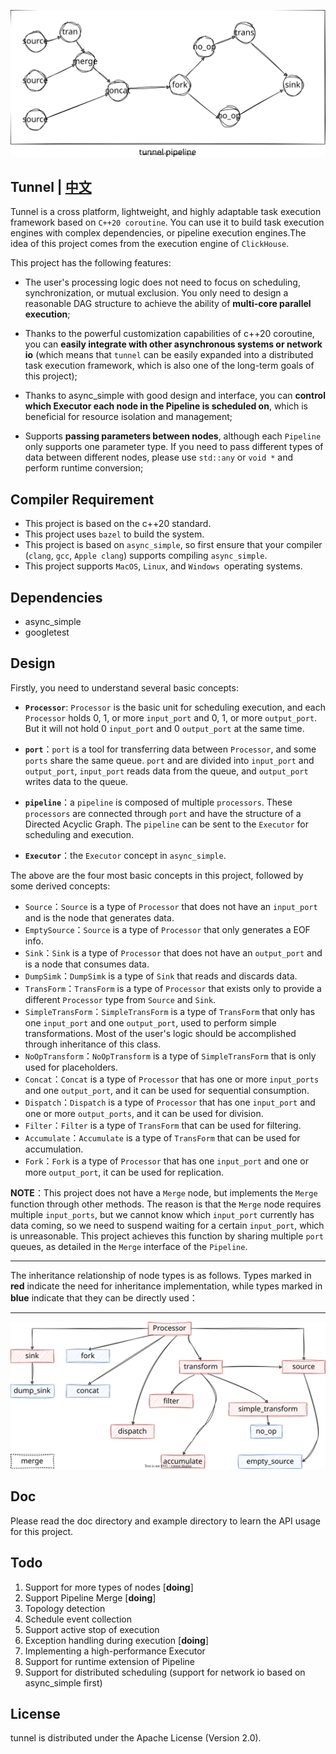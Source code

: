 ![tunnel icon](https://github.com/chloro-pn/draw_io_repo/blob/master/tunnel.svg)
## Tunnel | [中文](./README_CN.md)
Tunnel is a cross platform, lightweight, and highly adaptable task execution framework based on `C++20 coroutine`. You can use it to build task execution engines with complex dependencies, or pipeline execution engines.The idea of this project comes from the execution engine of `ClickHouse`. 

This project has the following features:

* The user's processing logic does not need to focus on scheduling, synchronization, or mutual exclusion. You only need to design a reasonable DAG structure to achieve the ability of **multi-core parallel execution**;

* Thanks to the powerful customization capabilities of c++20 coroutine, you can **easily integrate with other asynchronous systems or network io** (which means that `tunnel` can be easily expanded into a distributed task execution framework, which is also one of the long-term goals of this project);

* Thanks to async_simple with good design and interface, you can **control which Executor each node in the Pipeline is scheduled on**, which is beneficial for resource isolation and management;

* Supports **passing parameters between nodes**, although each `Pipeline` only supports one parameter type. If you need to pass different types of data between different nodes, please use `std::any` or `void *` and perform runtime conversion;

## Compiler Requirement
* This project is based on the c++20 standard.
* This project uses `bazel` to build the system.
* This project is based on `async_simple`, so first ensure that your compiler (`clang`, `gcc`, `Apple clang`) supports compiling `async_simple`.
* This project supports `MacOS`, `Linux`, and `Windows `operating systems.

## Dependencies
* async_simple
* googletest

## Design
Firstly, you need to understand several basic concepts:

* **`Processor`**: `Processor` is the basic unit for scheduling execution, and each `Processor` holds 0, 1, or more `input_port` and 0, 1, or more `output_port`. But it will not hold 0 `input_port` and 0 `output_port` at the same time.

* **`port`**：`port` is a tool for transferring data between `Processor`, and some `ports` share the same queue. `port` and are divided into `input_port` and `output_port`, `input_port` reads data from the queue, and `output_port` writes data to the queue.

* **`pipeline`**：a `pipeline` is composed of multiple `processors`. These `processors` are connected through `port` and have the structure of a Directed Acyclic Graph. The `pipeline` can be sent to the `Executor` for scheduling and execution.

* **`Executor`**：the `Executor` concept in `async_simple`.

The above are the four most basic concepts in this project, followed by some derived concepts:
* `Source`：`Source` is a type of `Processor` that does not have an `input_port` and is the node that generates data.
* `EmptySource`：`Source` is a type of `Processor` that only generates a EOF info.
* `Sink`：`Sink` is a type of `Processor` that does not have an `output_port` and is a node that consumes data.
* `DumpSimk`：`DumpSimk` is a type of `Sink` that reads and discards data.
* `TransForm`：`TransForm` is a type of `Processor` that exists only to provide a different `Processor` type from `Source` and `Sink`.
* `SimpleTransForm`：`SimpleTransForm` is a type of `TransForm` that only has one `input_port` and one `output_port`, used to perform simple transformations. Most of the user's logic should be accomplished through inheritance of this class.
* `NoOpTransform`：`NoOpTransform` is a type of `SimpleTransForm` that is only used for placeholders.
* `Concat`：`Concat` is a type of `Processor` that has one or more `input_ports` and one `output_port`, and it can be used for sequential consumption.
* `Dispatch`：`Dispatch` is a type of `Processor` that has one `input_port` and one or more `output_ports`, and it can be used for division.
* `Filter`：`Filter` is a type of `TransForm` that can be used for filtering.
* `Accumulate`：`Accumulate` is a type of `TransForm` that can be used for accumulation.
* `Fork`：`Fork` is a type of `Processor` that has one `input_port` and one or more `output_port`, it can be used for replication.

**NOTE**：This project does not have a `Merge` node, but implements the `Merge` function through other methods. The reason is that the `Merge` node requires multiple `input_ports`, but we cannot know which `input_port` currently has data coming, so we need to suspend waiting for a certain `input_port`, which is unreasonable. This project achieves this function by sharing multiple `port` queues, as detailed in the `Merge` interface of the `Pipeline`.

---
The inheritance relationship of node types is as follows. Types marked in **red** indicate the need for inheritance implementation, while types marked in **blue** indicate that they can be directly used：

---
![node_type](https://github.com/chloro-pn/draw_io_repo/blob/master/nodes.drawio.svg)

## Doc
Please read the doc directory and example directory to learn the API usage for this project.

## Todo
1. Support for more types of nodes [**doing**]
2. Support Pipeline Merge [**doing**]
3. Topology detection
4. Schedule event collection
5. Support active stop of execution
6. Exception handling during execution [**doing**]
7. Implementing a high-performance Executor
8. Support for runtime extension of Pipeline
9. Support for distributed scheduling (support for network io based on async_simple first)


## License
tunnel is distributed under the Apache License (Version 2.0).
